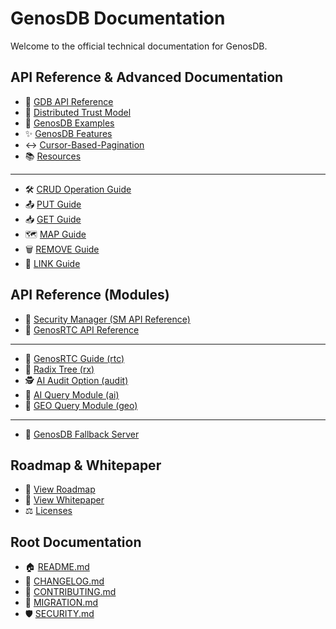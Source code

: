 # GenosDB Documentation

Welcome to the official technical documentation for GenosDB.

## API Reference & Advanced Documentation 

  - 📘 [GDB API Reference](genosdb-api-reference.md)
  - 🤝 [Distributed Trust Model](genosdb-distributed-trust-model.md)
  - 🧪 [GenosDB Examples](genosdb-examples.md)
  - ✨ [GenosDB Features](genosdb-features.md)
  - ↔️ [Cursor-Based-Pagination](cursor‐based-pagination.md)
  - 📚 [Resources](genosdb-resources.md)

---

  - 🛠️ [CRUD Operation Guide](crud-operations-guide.md)
  - 📤 [PUT Guide](put-guide.md)
  - 📥 [GET Guide](get-guide.md)
  - 🗺️ [MAP Guide](map-guide.md)
  - 🗑️ [REMOVE Guide](remove-guide.md)
  - 🔗 [LINK Guide](link-guide.md)

## API Reference (Modules)

  - 🔐 [Security Manager (SM API Reference)](sm-api-reference.md)
  - 📡 [GenosRTC API Reference](genosrtc-api-reference.md)

  ---

  - 🧭 [GenosRTC Guide (rtc)](genosrtc-guide.md)
  - 🌳 [Radix Tree (rx)](radix-tree.md)
  - 🕵️ [AI Audit Option (audit)](ai-audit.md)
  - 🤖 [AI Query Module (ai)](ai-module.md)
  - 📍 [GEO Query Module (geo)](geo-module.md)

  ---
  
  - 🧯 [GenosDB Fallback Server](genosdb-falback-server.md)


## Roadmap & Whitepaper

- 🧭 [View Roadmap](../ROADMAP.md)
- 📄 [View Whitepaper](../WHITEPAPER.md)
- ⚖️ [Licenses](../THIRD_PARTY_LICENSES.md)

## Root Documentation

- 🏠 [README.md](../README.md)
- 🧾 [CHANGELOG.md](../CHANGELOG.md)
- 🤝 [CONTRIBUTING.md](../CONTRIBUTING.md)
- 🔀 [MIGRATION.md](../MIGRATION.md)
- 🛡️ [SECURITY.md](../SECURITY.md)
